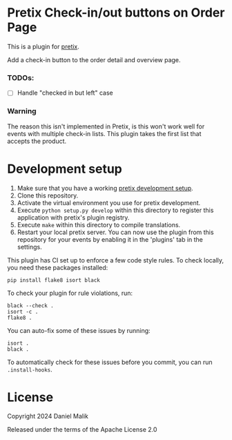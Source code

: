 # Pretix Check-in/out buttons on Order Page

This is a plugin for [pretix](https://github.com/pretix/pretix).

Add a check-in button to the order detail and overview page.

### TODOs:

- [ ] Handle "checked in but left" case


### Warning

The reason this isn't implemented in Pretix, is this won't work well for
events with multiple check-in lists. This plugin takes the first list that accepts the product.


# Development setup

1.  Make sure that you have a working [pretix development
    setup](https://docs.pretix.eu/en/latest/development/setup.html).
2.  Clone this repository.
3.  Activate the virtual environment you use for pretix development.
4.  Execute `python setup.py develop` within this directory to register
    this application with pretix's plugin registry.
5.  Execute `make` within this directory to compile translations.
6.  Restart your local pretix server. You can now use the plugin from
    this repository for your events by enabling it in the 'plugins' tab
    in the settings.

This plugin has CI set up to enforce a few code style rules. To check
locally, you need these packages installed:

    pip install flake8 isort black

To check your plugin for rule violations, run:

    black --check .
    isort -c .
    flake8 .

You can auto-fix some of these issues by running:

    isort .
    black .

To automatically check for these issues before you commit, you can run
`.install-hooks`.

# License

Copyright 2024 Daniel Malik

Released under the terms of the Apache License 2.0
